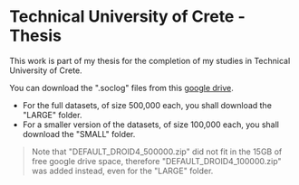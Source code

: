 # Technical University of Crete - Thesis
This work is part of my thesis for the completion of my studies in Technical University of Crete.

You can download the ".soclog" files from this [google drive](https://drive.google.com/drive/folders/1y3_COABOSd1N7PeNLltROEFipIch7THJ).
- For the full datasets, of size 500,000 each, you shall download the "LARGE" folder.
- For a smaller version of the datasets, of size 100,000 each, you shall download the "SMALL" folder.

> Note that "DEFAULT_DROID4_500000.zip" did not fit in the 15GB of free google drive space, therefore "DEFAULT_DROID4_100000.zip" was added instead, even for the "LARGE" folder.
